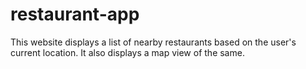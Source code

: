 # restaurant-app
This website displays a list of nearby restaurants based on the user's current location. It also displays a map view of the same.
